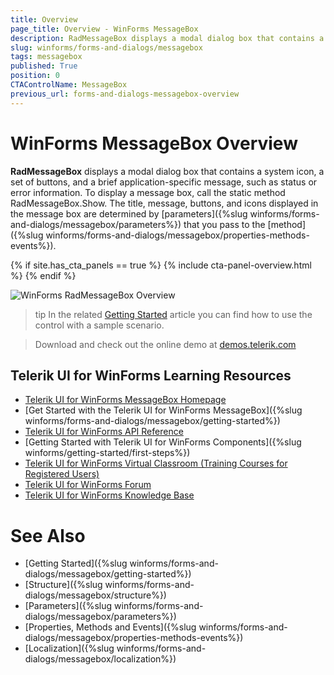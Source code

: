 ```yaml
---
title: Overview
page_title: Overview - WinForms MessageBox
description: RadMessageBox displays a modal dialog box that contains a system icon, a set of buttons, and a brief application-specific message, such as status or error information.
slug: winforms/forms-and-dialogs/messagebox
tags: messagebox
published: True
position: 0
CTAControlName: MessageBox
previous_url: forms-and-dialogs-messagebox-overview 
---
```


# WinForms MessageBox Overview

__RadMessageBox__ displays a modal dialog box that contains a system icon, a set of buttons, and a brief application-specific message, such as status or error information. To display a message box, call the static method RadMessageBox.Show. The title, message, buttons, and icons displayed in the message box are determined by [parameters]({%slug winforms/forms-and-dialogs/messagebox/parameters%}) that you pass to the [method]({%slug winforms/forms-and-dialogs/messagebox/properties-methods-events%}). 

{% if site.has_cta_panels == true %}
{% include cta-panel-overview.html %}
{% endif %}

![WinForms RadMessageBox Overview](images/forms-and-dialogs-messagebox-overview001.png)

>tip In the related [Getting Started](https://docs.telerik.com/devtools/winforms/controls/forms-and-dialogs/messagebox/getting-started) article you can find how to use the control with a sample scenario.

> Download and check out the online demo at [demos.telerik.com](https://telerik-winforms-demos.s3.amazonaws.com/TelerikWinFormsExamplesLauncher.exe)


## Telerik UI for WinForms Learning Resources
* [Telerik UI for WinForms MessageBox Homepage](https://www.telerik.com/products/winforms/messagebox.aspx)
* [Get Started with the Telerik UI for WinForms MessageBox]({%slug winforms/forms-and-dialogs/messagebox/getting-started%})
* [Telerik UI for WinForms API Reference](https://docs.telerik.com/devtools/winforms/api/)
* [Getting Started with Telerik UI for WinForms Components]({%slug winforms/getting-started/first-steps%})
* [Telerik UI for WinForms Virtual Classroom (Training Courses for Registered Users)](https://learn.telerik.com/learn/course/external/view/elearning/17/TelerikUIforWinForms) 
* [Telerik UI for WinForms Forum](https://www.telerik.com/forums/winforms)
* [Telerik UI for WinForms Knowledge Base](https://docs.telerik.com/devtools/winforms/knowledge-base)

# See Also

* [Getting Started]({%slug winforms/forms-and-dialogs/messagebox/getting-started%})
* [Structure]({%slug winforms/forms-and-dialogs/messagebox/structure%})
* [Parameters]({%slug winforms/forms-and-dialogs/messagebox/parameters%})
* [Properties, Methods and Events]({%slug winforms/forms-and-dialogs/messagebox/properties-methods-events%})
* [Localization]({%slug winforms/forms-and-dialogs/messagebox/localization%})

